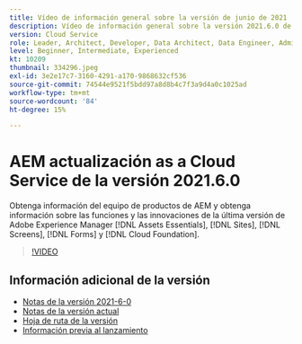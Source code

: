 ```yaml
---
title: Vídeo de información general sobre la versión de junio de 2021
description: Vídeo de información general sobre la versión 2021.6.0 de Adobe Experience Manager as a Cloud Service.
version: Cloud Service
role: Leader, Architect, Developer, Data Architect, Data Engineer, Admin, User
level: Beginner, Intermediate, Experienced
kt: 10209
thumbnail: 334296.jpeg
exl-id: 3e2e17c7-3160-4291-a170-9868632cf536
source-git-commit: 74544e9521f5bdd97a8d8b4c7f3a9d4a0c1025ad
workflow-type: tm+mt
source-wordcount: '84'
ht-degree: 15%

---
```


# AEM actualización as a Cloud Service de la versión 2021.6.0

Obtenga información del equipo de productos de AEM y obtenga información sobre las funciones y las innovaciones de la última versión de Adobe Experience Manager [!DNL Assets Essentials], [!DNL Sites], [!DNL Screens], [!DNL Forms] y [!DNL Cloud Foundation].

>[!VIDEO](https://video.tv.adobe.com/v/334296/?quality=12&learn=on)

## Información adicional de la versión

* [Notas de la versión 2021-6-0](https://experienceleague.adobe.com/docs/experience-manager-cloud-service/content/release-notes/release-notes/2021/release-notes-2021-6-0.html)
* [Notas de la versión actual](https://experienceleague.adobe.com/docs/experience-manager-cloud-service/content/release-notes/home.html)
* [Hoja de ruta de la versión](https://experienceleague.adobe.com/docs/experience-manager-release-information/aem-release-updates/update-releases-roadmap.html?lang=es)
* [Información previa al lanzamiento](https://experienceleague.adobe.com/docs/experience-manager-cloud-service/content/release-notes/prerelease.html?lang=es)
